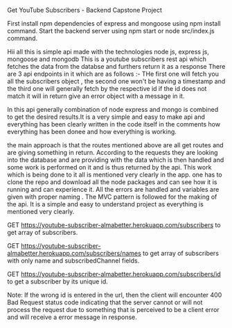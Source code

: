 Get YouTube Subscribers - Backend Capstone Project

First install npm dependencies of express and mongoose using npm install command.
Start the backend server using npm start or node src/index.js command.

Hii all this is simple api made with the technologies node js, express js, mongoose and mongodb
This is a youtube subscribers rest api which fetches the data from the databse and furthers return it as a response 
There are 3 api endpoints in it which are as follows :-
THe first one will fetch you all the subscribers object , the second one won't be having a timestamp and the third one will generally fetch by the respective id
if the id does not match it will in return give an error object with a message in it.

In this api generally combination of node express and mongo is combined to get the desired results.It is a very simple and easy to make api and everything
has been clearly written in the code itself in the comments how everything has been donee and how everything is working.

the main approach is that the routes mentioned above are all get routes and are giving something in return. According to the requests they are looking into the 
database and are providing with the data which is then handled and some work is performed on it and is thus returned by the api. This work which is being done to it 
all is mentioned very clearly in the app.
one has to clone the repo and download all the node packages and can see how it is running and can experience it.
All the errors are handled and variables are given with proper naming . The MVC pattern is followed for the making of the api. It is a simple and easy to understand 
project as everything is mentioned very clearly.

GET https://youtube-subscriber-almabetter.herokuapp.com/subscribers  to get array of subscribers.

GET https://youtube-subscriber-almabetter.herokuapp.com/subscribers/names to get array of subscribers with only name and subscribedChannel fields.

GET https://youtube-subscriber-almabetter.herokuapp.com/subscribers/id to get a subscriber by its unique id.

Note: If the wrong id is entered in the url, then the client will encounter 400 Bad Request status code indicating that the server cannot or will not process the request due to something that is perceived to be a client error and will receive a error message in response.


